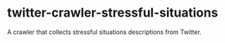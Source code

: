 # twitter-crawler-stressful-situations
A crawler that collects stressful situations descriptions from Twitter.
